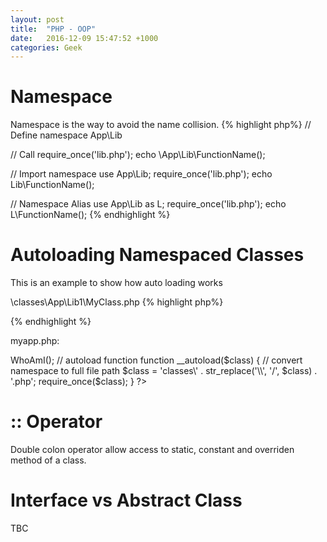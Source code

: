 ```yaml
---
layout: post
title:  "PHP - OOP"
date:   2016-12-09 15:47:52 +1000
categories: Geek
---
```


Namespace
=========
Namespace is the way to avoid the name collision. 
{% highlight php%}
// Define
namespace App\Lib

// Call
require_once('lib.php');
echo \App\Lib\FunctionName();

// Import namespace
use App\Lib;
require_once('lib.php');
echo Lib\FunctionName();

// Namespace Alias
use App\Lib as L;
require_once('lib.php');
echo L\FunctionName();
{% endhighlight %}


Autoloading Namespaced Classes
==============================
This is an example to show how auto loading works

\classes\App\Lib1\MyClass.php
{% highlight php%}
<?php
namespace App\Lib1;

class MyClass {
	public function WhoAmI() {
		return __METHOD__;
	}
}
?>
{% endhighlight %}

myapp.php:
<?php
use App\Lib1\MyClass as MC;

$obj = new MC();
echo $obj->WhoAmI();

// autoload function
function __autoload($class) {

	// convert namespace to full file path
	$class = 'classes\' . str_replace('\\', '/', $class) . '.php';
	require_once($class);

}
?>

:: Operator
=====
Double colon operator allow access to static, constant and overriden method of a class.

Interface vs Abstract Class
===========================
TBC